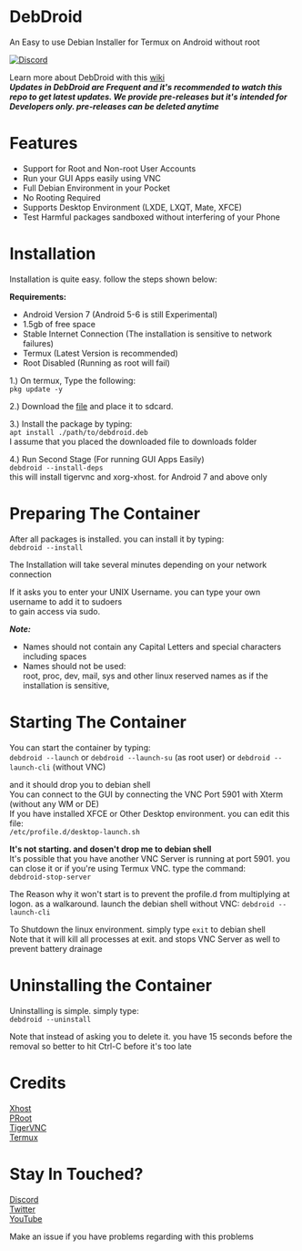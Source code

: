 # DebDroid
An Easy to use Debian Installer for Termux on Android without root

[![Discord](https://img.shields.io/discord/591914197219016707.svg?label=&logo=discord&logoColor=ffffff&color=7389D8&labelColor=6A7EC2)](https://bit.ly/WMCBDiscord)

Learn more about DebDroid with this [wiki](https://github.com/WMCB-Tech/DebDroid/wiki) \
***Updates in DebDroid are Frequent and it's recommended to watch this repo to get latest updates. We provide pre-releases but it's intended for Developers only. pre-releases can be deleted anytime***

# Features
* Support for Root and Non-root User Accounts
* Run your GUI Apps easily using VNC
* Full Debian Environment in your Pocket
* No Rooting Required
* Supports Desktop Environment (LXDE, LXQT, Mate, XFCE)
* Test Harmful packages sandboxed without interfering of your Phone

# Installation
Installation is quite easy. follow the steps shown below:

**Requirements:**
* Android Version 7 (Android 5-6 is still Experimental)
* 1.5gb of free space
* Stable Internet Connection (The installation is sensitive to network failures)
* Termux (Latest Version is recommended)
* Root Disabled (Running as root will fail)

1.) On termux, Type the following: \
`pkg update -y`

2.) Download the [file](https://github.com/WMCB-Tech/DebDroid/releases/tag/v2.14/debdroid-2.14.deb) and place it to sdcard.

3.) Install the package by typing: \
`apt install ./path/to/debdroid.deb` \
I assume that you placed the downloaded file to downloads folder

4.) Run Second Stage (For running GUI Apps Easily) \
`debdroid --install-deps` \
this will install tigervnc and xorg-xhost. for Android 7 and above only

# Preparing The Container
After all packages is installed. you can install it by typing: \
```debdroid --install```

The Installation will take several minutes depending on your network connection

If it asks you to enter your UNIX Username. you can type your own username to add it to sudoers \
to gain access via sudo.

***Note:***
* Names should not contain any Capital Letters and special characters including spaces
* Names should not be used: \
 root, proc, dev, mail, sys and other linux reserved names as if the installation is sensitive,
 
 # Starting The Container
 You can start the container by typing: \
 ```debdroid --launch``` or ```debdroid --launch-su``` (as root user) or ```debdroid --launch-cli``` (without VNC)
 
 and it should drop you to debian shell \
 You can connect to the GUI by connecting the VNC Port 5901 with Xterm (without any WM or DE) \
 If you have installed XFCE or Other Desktop environment. you can edit this file: \
 `/etc/profile.d/desktop-launch.sh`
 
 **It's not starting. and dosen't drop me to debian shell** \
 It's possible that you have another VNC Server is running at port 5901. you can close it or
 if you're using Termux VNC. type the command: \
 `debdroid-stop-server`
 
 The Reason why it won't start is to prevent the profile.d from multiplying at logon. as a walkaround. launch the debian shell without VNC:
 `debdroid --launch-cli`
 
 To Shutdown the linux environment. simply type `exit` to debian shell \
 Note that it will kill all processes at exit. and stops VNC Server as well to prevent battery drainage
 
 # Uninstalling the Container
 Uninstalling is simple. simply type: \
 `debdroid --uninstall`
 
 Note that instead of asking you to delete it. you have 15 seconds before the removal so better to hit Ctrl-C before it's too late

# Credits
[Xhost](https://www.computerhope.com/unix/xhost.htm) \
[PRoot](https://proot-me.github.io/) \
[TigerVNC](https://tigervnc.org/) \
[Termux](https://termux.com/)


# Stay In Touched?
[Discord](http://bit.ly/WMCBDiscord) \
[Twitter](http://twitter.com/wmcbtech30)\
[YouTube](https://www.youtube.com/wmcbtech) 

Make an issue if you have problems regarding with this problems
